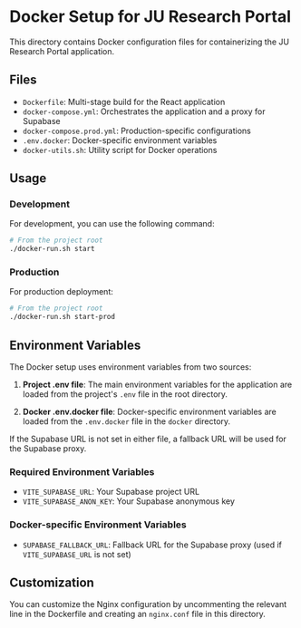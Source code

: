 # Docker Setup for JU Research Portal

This directory contains Docker configuration files for containerizing the JU Research Portal application.

## Files

- `Dockerfile`: Multi-stage build for the React application
- `docker-compose.yml`: Orchestrates the application and a proxy for Supabase
- `docker-compose.prod.yml`: Production-specific configurations
- `.env.docker`: Docker-specific environment variables
- `docker-utils.sh`: Utility script for Docker operations

## Usage

### Development

For development, you can use the following command:

```bash
# From the project root
./docker-run.sh start
```

### Production

For production deployment:

```bash
# From the project root
./docker-run.sh start-prod
```

## Environment Variables

The Docker setup uses environment variables from two sources:

1. **Project .env file**: The main environment variables for the application are loaded from the project's `.env` file in the root directory.

2. **Docker .env.docker file**: Docker-specific environment variables are loaded from the `.env.docker` file in the `docker` directory.

If the Supabase URL is not set in either file, a fallback URL will be used for the Supabase proxy.

### Required Environment Variables

- `VITE_SUPABASE_URL`: Your Supabase project URL
- `VITE_SUPABASE_ANON_KEY`: Your Supabase anonymous key

### Docker-specific Environment Variables

- `SUPABASE_FALLBACK_URL`: Fallback URL for the Supabase proxy (used if `VITE_SUPABASE_URL` is not set)

## Customization

You can customize the Nginx configuration by uncommenting the relevant line in the Dockerfile and creating an `nginx.conf` file in this directory. 